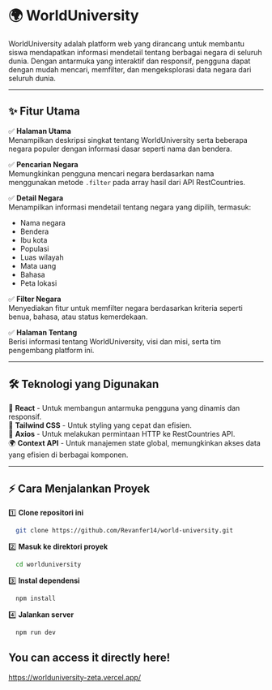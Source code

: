 # 🌍 WorldUniversity

WorldUniversity adalah platform web yang dirancang untuk membantu siswa mendapatkan informasi mendetail tentang berbagai negara di seluruh dunia. Dengan antarmuka yang interaktif dan responsif, pengguna dapat dengan mudah mencari, memfilter, dan mengeksplorasi data negara dari seluruh dunia.

---

## ✨ Fitur Utama

✅ **Halaman Utama**  
Menampilkan deskripsi singkat tentang WorldUniversity serta beberapa negara populer dengan informasi dasar seperti nama dan bendera.

✅ **Pencarian Negara**  
Memungkinkan pengguna mencari negara berdasarkan nama menggunakan metode `.filter` pada array hasil dari API RestCountries.

✅ **Detail Negara**  
Menampilkan informasi mendetail tentang negara yang dipilih, termasuk:
- Nama negara
- Bendera
- Ibu kota
- Populasi
- Luas wilayah
- Mata uang
- Bahasa
- Peta lokasi

✅ **Filter Negara**  
Menyediakan fitur untuk memfilter negara berdasarkan kriteria seperti benua, bahasa, atau status kemerdekaan.

✅ **Halaman Tentang**  
Berisi informasi tentang WorldUniversity, visi dan misi, serta tim pengembang platform ini.

---

## 🛠 Teknologi yang Digunakan

🚀 **React** - Untuk membangun antarmuka pengguna yang dinamis dan responsif.  
🎨 **Tailwind CSS** - Untuk styling yang cepat dan efisien.  
🔗 **Axios** - Untuk melakukan permintaan HTTP ke RestCountries API.  
🌍 **Context API** - Untuk manajemen state global, memungkinkan akses data yang efisien di berbagai komponen.  

---

## ⚡ Cara Menjalankan Proyek

1️⃣ **Clone repositori ini**  
```bash
  git clone https://github.com/Revanfer14/world-university.git
```

2️⃣ **Masuk ke direktori proyek**  
```bash
  cd worlduniversity
```

3️⃣ **Instal dependensi**  
```bash
  npm install
```

4️⃣ **Jalankan server**  
```bash
  npm run dev
```

## You can access it directly here!
https://worlduniversity-zeta.vercel.app/
